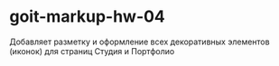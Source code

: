 # goit-markup-hw-04
Добавляет разметку и оформление всех декоративных элементов (иконок) для страниц Студия и Портфолио

